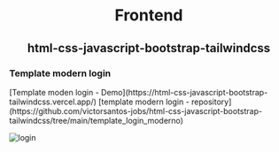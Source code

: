 
<h1 align="center">Frontend</h1>
<h2 align="center">html-css-javascript-bootstrap-tailwindcss</h2>

<h3>Template modern login</h3>
[Template moden login - Demo](https://html-css-javascript-bootstrap-tailwindcss.vercel.app/)
[template modern login - repository](https://github.com/victorsantos-jobs/html-css-javascript-bootstrap-tailwindcss/tree/main/template_login_moderno)

![login](https://github.com/victorsantos-jobs/html-css-javascript-bootstrap-tailwindcss/assets/152844642/43cf30e6-2b56-4c42-9529-1c0c8cc33c46)
